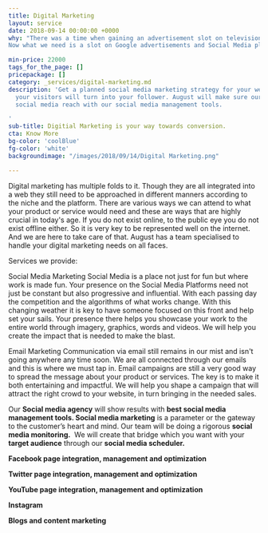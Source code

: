 ```yaml
---
title: Digital Marketing
layout: service
date: 2018-09-14 00:00:00 +0000
why: "There was a time when gaining an advertisement slot on television networks would  have helped our products or services shine. But those days are gone now when television boxes were the go to entertainment platform for everyone. Today we have a much more globally connecting platform thanks to internet. This is where digital marketing comes in.
Now what we need is a slot on Google advertisements and Social Media platforms to help our products and service to gain attention. Digital marketing helps bring in more attention to your work through smart marketing. Using platforms like Instagram, Facebook and more, you get an easy chance to connect to an audience of your niche on a very personal level. "

min-price: 22000
tags_for_the_page: []
pricepackage: []
category: _services/digital-marketing.md
description: 'Get a planned social media marketing strategy for your website where
  your visitors will turn into your follower. August will make sure our client has the maximum
  social media reach with our social media management tools.

'
sub-title: Digitial Marketing is your way towards conversion.
cta: Know More
bg-color: 'coolBlue'
fg-color: 'white'
backgroundimage: "/images/2018/09/14/Digital Marketing.png"

---
```


Digital marketing has multiple folds to it. Though they are all integrated into a web they still need to be approached in different manners according to the niche and the platform. There are various ways we can attend to what your product or service would need and these are ways that are highly crucial in today's age. If you do not exist online, to the public eye you do not exist offline either. So it is very key to be represented well on the internet. And we are here to take care of that. August has a team specialised to handle your digital marketing needs on all faces. 

Services we provide:

Social Media Marketing
Social Media is a place not just for fun but where work is made fun. Your presence on the Social Media Platforms need not just be constant but also progressive and influential. With each passing day the competition and the algorithms of what works change. With this changing weather it is key to have someone focused on this front and help set your sails.  Your presence there helps you showcase your work to the entire world through imagery, graphics, words and videos. We will help you create the impact that is needed to make the blast. 

Email Marketing
Communication via email still remains in our mist and isn't going anywhere any time soon. We are all connected through our emails and this is where we must tap in. Email campaigns are still a very good way to spread the message about your product or services. The key is to make it both entertaining and impactful. We will help you shape a campaign that will attract the right crowd to your website, in turn bringing in the needed sales. 


Our **Social media agency** will show results with **best social media management tools. Social media marketing** is a parameter or the gateway to the customer’s heart and mind. Our team will be doing a rigorous **social media monitoring.**  We will create that bridge which you want with your **target audience** through our **social media scheduler.**

**Facebook page integration, management and optimization**

**Twitter page integration, management and optimization**

**YouTube page integration, management and optimization**

**Instagram**

**Blogs and content marketing**